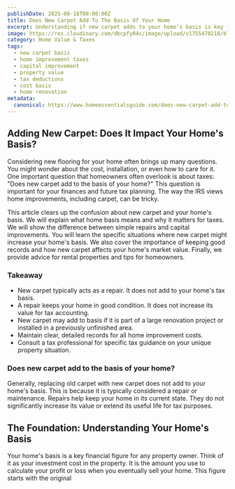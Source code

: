 ```yaml
---
publishDate: 2025-08-18T00:00:00Z
title: Does New Carpet Add To The Basis Of Your Home
excerpt: Understanding if new carpet adds to your home's basis is key for tax purposes. Learn about capital improvements, deductions, and valuing your investment correctly.
image: https://res.cloudinary.com/dbcpfy04c/image/upload/v1755470218/blog_image_1755470217_qsuas8.webp
category: Home Value & Taxes
tags:
  - new carpet basis
  - home improvement taxes
  - capital improvement
  - property value
  - tax deductions
  - cost basis
  - home renovation
metadata:
  canonical: https://www.homeessentialsguide.com/does-new-carpet-add-to-the-basis-of-your-home
---
```


## Adding New Carpet: Does It Impact Your Home's Basis?

Considering new flooring for your home often brings up many questions. You might wonder about the cost, installation, or even how to care for it. One important question that homeowners often overlook is about taxes: "Does new carpet add to the basis of your home?" This question is important for your finances and future tax planning. The way the IRS views home improvements, including carpet, can be tricky.

This article clears up the confusion about new carpet and your home's basis. We will explain what home basis means and why it matters for taxes. We will show the difference between simple repairs and capital improvements. You will learn the specific situations where new carpet might increase your home's basis. We also cover the importance of keeping good records and how new carpet affects your home's market value. Finally, we provide advice for rental properties and tips for homeowners.

### Takeaway

*   New carpet typically acts as a repair. It does not add to your home's tax basis.
*   A repair keeps your home in good condition. It does not increase its value for tax accounting.
*   New carpet may add to basis if it is part of a large renovation project or installed in a previously unfinished area.
*   Maintain clear, detailed records for all home improvement costs.
*   Consult a tax professional for specific tax guidance on your unique property situation.

### Does new carpet add to the basis of your home?

Generally, replacing old carpet with new carpet does not add to your home's basis. This is because it is typically considered a repair or maintenance. Repairs help keep your home in its current state. They do not significantly increase its value or extend its useful life for tax purposes.

## The Foundation: Understanding Your Home's Basis

Your home's basis is a key financial figure for any property owner. Think of it as your investment cost in the property. It is the amount you use to calculate your profit or loss when you eventually sell your home. This figure starts with the original